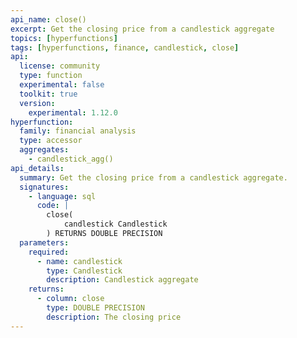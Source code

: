 ```yaml
---
api_name: close()
excerpt: Get the closing price from a candlestick aggregate
topics: [hyperfunctions]
tags: [hyperfunctions, finance, candlestick, close]
api:
  license: community
  type: function
  experimental: false
  toolkit: true
  version:
    experimental: 1.12.0
hyperfunction:
  family: financial analysis
  type: accessor
  aggregates:
    - candlestick_agg()
api_details:
  summary: Get the closing price from a candlestick aggregate.
  signatures:
    - language: sql
      code: |
        close(
            candlestick Candlestick
        ) RETURNS DOUBLE PRECISION
  parameters:
    required:
      - name: candlestick
        type: Candlestick
        description: Candlestick aggregate
    returns:
      - column: close
        type: DOUBLE PRECISION
        description: The closing price
---
```


